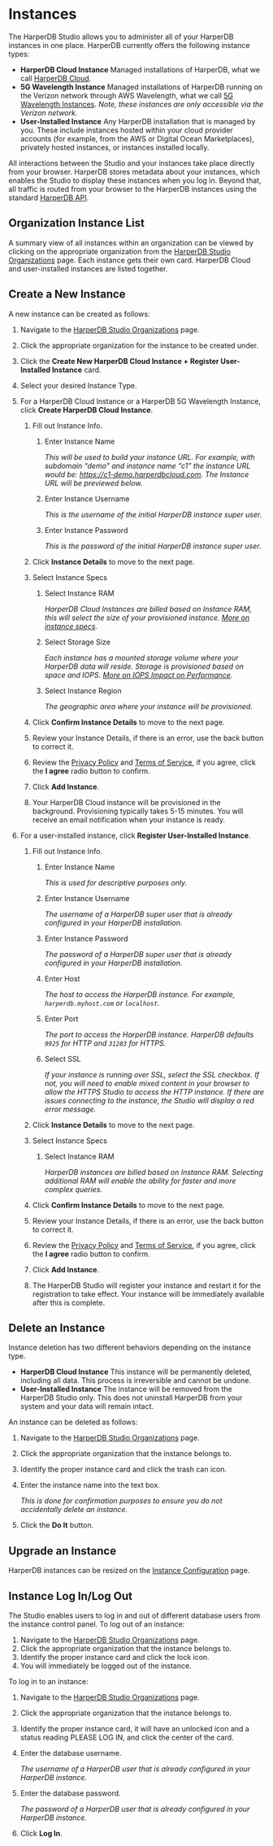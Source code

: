 # Instances

The HarperDB Studio allows you to administer all of your HarperDB instances in one place. HarperDB currently offers the following instance types:

* **HarperDB Cloud Instance**
Managed installations of HarperDB, what we call [HarperDB Cloud](../harperdb-cloud/README.md).
* **5G Wavelength Instance**
Managed installations of HarperDB running on the Verizon network through AWS Wavelength, what we call [5G Wavelength Instances](../harperdb-cloud/verizon-5g-wavelength-instances.md). *Note, these instances are only accessible via the Verizon network.*
* **User-Installed Instance**
Any HarperDB installation that is managed by you. These include instances hosted within your cloud provider accounts (for example, from the AWS or Digital Ocean Marketplaces), privately hosted instances, or instances installed locally.

All interactions between the Studio and your instances take place directly from your browser. HarperDB stores metadata about your instances, which enables the Studio to display these instances when you log in. Beyond that, all traffic is routed from your browser to the HarperDB instances using the standard [HarperDB API](https://api.harperdb.io/).

## Organization Instance List
A summary view of all instances within an organization can be viewed by clicking on the appropriate organization from the [HarperDB Studio Organizations](https://studio.harperdb.io/organizations) page. Each instance gets their own card. HarperDB Cloud and user-installed instances are listed together.

## Create a New Instance
A new instance can be created as follows:

1) Navigate to the [HarperDB Studio Organizations](https://studio.harperdb.io/organizations) page. 
2) Click the appropriate organization for the instance to be created under. 
3) Click the **Create New HarperDB Cloud Instance + Register User-Installed Instance** card. 
4) Select your desired Instance Type. 
5) For a HarperDB Cloud Instance or a HarperDB 5G Wavelength Instance, click **Create HarperDB Cloud Instance**.

    1) Fill out Instance Info. 
       1) Enter Instance Name
       
          *This will be used to build your instance URL. For example, with subdomain “demo” and instance name “c1” the instance URL would be: https://c1-demo.harperdbcloud.com. The Instance URL will be previewed below.*

       2) Enter Instance Username

          *This is the username of the initial HarperDB instance super user.*

       3) Enter Instance Password

          *This is the password of the initial HarperDB instance super user.*

    2) Click **Instance Details** to move to the next page. 
    3) Select Instance Specs

       1) Select Instance RAM

          *HarperDB Cloud Instances are billed based on Instance RAM, this will select the size of your provisioned instance. [More on instance specs](../harperdb-cloud/instance-size-hardware-specs.md).*

       2) Select Storage Size

          *Each instance has a mounted storage volume where your HarperDB data will reside. Storage is provisioned based on space and IOPS. [More on IOPS Impact on Performance](../harperdb-cloud/iops-impact.md).*

       3) Select Instance Region

          *The geographic area where your instance will be provisioned.*

    4) Click **Confirm Instance Details** to move to the next page. 
    5) Review your Instance Details, if there is an error, use the back button to correct it. 
    6) Review the [Privacy Policy](https://harperdb.io/legal/privacy-policy/) and [Terms of Service](https://harperdb.io/legal/harperdb-cloud-terms-of-service/), if you agree, click the **I agree** radio button to confirm. 
    7) Click **Add Instance**. 
    8) Your HarperDB Cloud instance will be provisioned in the background. Provisioning typically takes 5-15 minutes. You will receive an email notification when your instance is ready.
   
6) For a user-installed instance, click **Register User-Installed Instance**.

   1) Fill out Instance Info.
   
      1) Enter Instance Name
         
         *This is used for descriptive purposes only.*
      2) Enter Instance Username
      
         *The username of a HarperDB super user that is already configured in your HarperDB installation.*
      3) Enter Instance Password
      
         *The password of a HarperDB super user that is already configured in your HarperDB installation.*
      4) Enter Host
      
         *The host to access the HarperDB instance. For example, `harperdb.myhost.com` or `localhost`.* 
      5) Enter Port
      
         *The port to access the HarperDB instance. HarperDB defaults `9925` for HTTP and `31283` for HTTPS.*
      6) Select SSL
      
         *If your instance is running over SSL, select the SSL checkbox. If not, you will need to enable mixed content in your browser to allow the HTTPS Studio to access the HTTP instance. If there are issues connecting to the instance, the Studio will display a red error message.*
      
   2) Click **Instance Details** to move to the next page. 
   3) Select Instance Specs 
      1) Select Instance RAM
         
         *HarperDB instances are billed based on Instance RAM. Selecting additional RAM will enable the ability for faster and more complex queries.*
   4) Click **Confirm Instance Details** to move to the next page. 
   5) Review your Instance Details, if there is an error, use the back button to correct it. 
   6) Review the [Privacy Policy](https://harperdb.io/legal/privacy-policy/) and [Terms of Service](https://harperdb.io/legal/harperdb-cloud-terms-of-service/), if you agree, click the **I agree** radio button to confirm. 
   7) Click **Add Instance**. 
   8) The HarperDB Studio will register your instance and restart it for the registration to take effect. Your instance will be immediately available after this is complete.
         
## Delete an Instance

Instance deletion has two different behaviors depending on the instance type.

* **HarperDB Cloud Instance**
This instance will be permanently deleted, including all data. This process is irreversible and cannot be undone.
* **User-Installed Instance**
The instance will be removed from the HarperDB Studio only. This does not uninstall HarperDB from your system and your data will remain intact.

An instance can be deleted as follows:

1) Navigate to the [HarperDB Studio Organizations](https://studio.harperdb.io/organizations) page. 
2) Click the appropriate organization that the instance belongs to. 
3) Identify the proper instance card and click the trash can icon. 
4) Enter the instance name into the text box.

   *This is done for confirmation purposes to ensure you do not accidentally delete an instance.*
5) Click the **Do It** button.

## Upgrade an Instance

HarperDB instances can be resized on the [Instance Configuration](instance-configuration.md) page.

## Instance Log In/Log Out

The Studio enables users to log in and out of different database users from the instance control panel. To log out of an instance:

1) Navigate to the [HarperDB Studio Organizations](https://studio.harperdb.io/organizations) page. 
2) Click the appropriate organization that the instance belongs to. 
3) Identify the proper instance card and click the lock icon. 
4) You will immediately be logged out of the instance.

To log in to an instance:

1) Navigate to the [HarperDB Studio Organizations](https://studio.harperdb.io/organizations) page. 
2) Click the appropriate organization that the instance belongs to. 
3) Identify the proper instance card, it will have an unlocked icon and a status reading PLEASE LOG IN, and click the center of the card. 
4) Enter the database username. 

   *The username of a HarperDB user that is already configured in your HarperDB instance.*
5) Enter the database password.
   
   *The password of a HarperDB user that is already configured in your HarperDB instance.*
6) Click **Log In**.